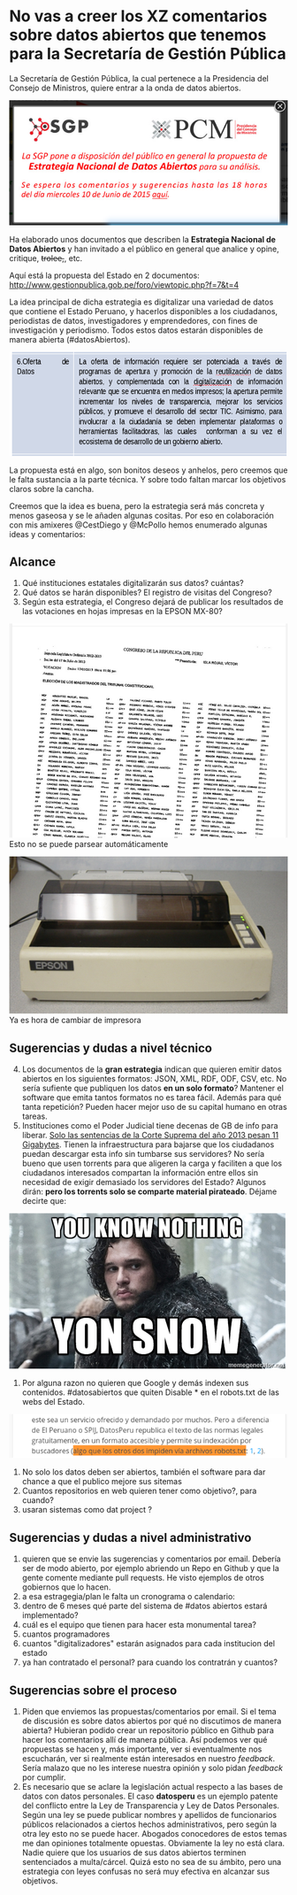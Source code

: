 # No vas a creer los XZ comentarios sobre datos abiertos que tenemos para la Secretaría de Gestión Pública

La Secretaría de Gestión Pública, la cual pertenece a la Presidencia del
Consejo de Ministros, quiere entrar a la onda de datos abiertos.

![](images/2015-06-06_secretaria_gestion_publica.png)

Ha elaborado unos documentos que describen la **Estrategia Nacional de Datos
Abiertos** y han invitado a el público en general que analice y opine,
critique, <strike>trolee,</strike>, etc.

Aquí está la propuesta del Estado en 2 documentos:
<http://www.gestionpublica.gob.pe/foro/viewtopic.php?f=7&t=4>


La idea principal de dicha estrategia es digitalizar una variedad de datos que
contiene el Estado Peruano, y hacerlos disponibles a los ciudadanos,
periodistas de datos, investigadores y emprendedores, con fines de
investigación y periodismo. Todos estos datos estarán disponibles de manera 
abierta (\#datosAbiertos).

![](images/2015-06-06_ofertas_de_datos.png)

La propuesta está en algo, son bonitos deseos y anhelos, pero creemos que le
falta sustancia a la parte técnica. Y sobre todo faltan marcar los objetivos
claros sobre la cancha.

Creemos que la idea es buena, pero la estrategia será más concreta y menos
gaseosa y se le añaden algunas cositas. Por eso en colaboración con mis
amixeres @CestDiego y @McPollo hemos enumerado algunas ideas y
comentarios:


Alcance
-------
1. Qué instituciones estatales digitalizarán sus datos? cuántas?
2. Qué datos se harán disponibles? El registro de visitas del Congreso?
3. Según esta estrategia, el Congreso dejará de publicar los resultados de las
   votaciones en hojas impresas en la EPSON MX-80?

![](images/2015-06-06_votacion.png)
Esto no se puede parsear automáticamente

![](images/2015-06-06_epson.png)
Ya es hora de cambiar de impresora


Sugerencias y dudas a nivel técnico
-----------------------------------
4. Los documentos de la **gran estrategia** indican que quieren emitir datos
   abiertos en los siguientes formatos: JSON, XML, RDF,
   ODF, CSV, etc. No sería sufiente que publiquen los datos **en un solo
   formato**? Mantener el software que emita tantos formatos no es tarea fácil.
   Además para qué tanta repetición? Pueden hacer  mejor uso de su capital
   humano en otras tareas.
5. Instituciones como el Poder Judicial tiene decenas de GB de info para liberar.
   [Solo las sentencias de la Corte Suprema del año 2013 pesan 11 Gigabytes](http://aniversarioperu.utero.pe/2014/06/17/el-utero-libera-datos-estatales-en-masa/).
   Tienen la infraestructura para bajarse que los ciudadanos puedan descargar
   esta info sin tumbarse sus servidores?
   No sería bueno que usen torrents para que aligeren la carga y faciliten a
   que los ciudadanos interesados compartan la información entre ellos sin
   necesidad de exigir demasiado los servidores del Estado?
   Algunos dirán: **pero los torrents solo se comparte material pirateado**.
   Déjame decirte que:

![](images/2015-06-06_yon_snow.jpg)

1. 
   Por alguna razon no quieren que Google y demás indexen sus contenidos.
   \#datosabiertos
que quiten Disable * en el robots.txt de las webs del Estado.

![](images/2015-06-06_hiperderecho.png)

1. No solo los datos deben ser abiertos, también el software para dar chance a 
   que el publico mejore sus sitemas
1. Cuantos repositorios en web quieren tener como objetivo?, para cuando?
1. usaran sistemas como dat project ?

Sugerencias y dudas a nivel administrativo
------------------------------------------
1. quieren que se envie las sugerencias y comentarios por email.
   Debería ser de modo abierto, por ejemplo abriendo un Repo en Github y que la gente comente mediante pull requests.
   He visto ejemplos de otros gobiernos que lo hacen.
1. a esa estragegia/plan le falta un cronograma o calendario:
1. dentro de 6 meses qué parte del sistema de #datos abiertos estará implementado?
1. cuál es el equipo que tienen para hacer esta monumental tarea?
1. cuantos programadores
1. cuantos "digitalizadores" estarán asignados para cada institucion del estado
1. ya han contratado el personal? para cuando los contratrán y cuantos?

Sugerencias sobre el proceso
----------------------------
1. Piden que enviemos las propuestas/comentarios por email. Si el tema de
   discusión es sobre datos abiertos por qué no discutimos de manera abierta?
   Hubieran podido crear un repositorio público en Github para hacer los
   comentarios allí de manera pública. Así podemos ver qué propuestas se hacen
   y, más importante, ver si eventualmente nos escucharán, ver si realmente
   están interesados en nuestro *feedback*. Sería malazo que no les interese
   nuestra opinión y solo pidan *feedback* por cumplir.
1. Es necesario que se aclare la legislación actual respecto a las bases de
   datos con datos personales. El caso **datosperu** es un ejemplo patente del
   conflicto entre la Ley de Transparencia y Ley de Datos Personales. Según una
   ley se puede publicar nombres y apellidos de funcionarios públicos
   relacionados a ciertos hechos administrativos, pero según la otra ley esto
   no se puede hacer. Abogados conocedores de estos temas me dan opiniones
   totalmente opuestas. Obviamente la ley no está clara. Nadie quiere que los
   usuarios de sus datos abiertos terminen sentenciados a multa/cárcel.
   Quizá esto no sea de su ámbito, pero una estrategia con leyes confusas no
   será muy efectiva en alcanzar sus objetivos.
